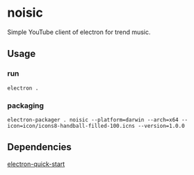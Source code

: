 # noisic

Simple YouTube client of electron for trend music.


## Usage

### run

```
electron .
```

### packaging

```
electron-packager . noisic --platform=darwin --arch=x64 --icon=icon/icons8-handball-filled-100.icns --version=1.0.0
```

## Dependencies

[electron-quick-start](https://github.com/electron/electron-quick-start)
